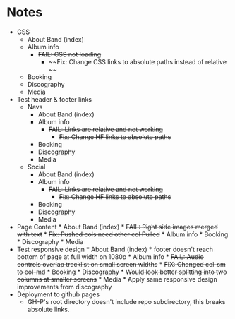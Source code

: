 # Notes
* CSS
    * About Band (index)
    * Album info
        * ~~FAIL: CSS not loading~~
            * ~~Fix: Change CSS links to absolute paths instead of relative ~~
    * Booking
    * Discography
    * Media 
* Test header & footer links
    * Navs
        * About Band (index)
        * Album info
            * ~~FAIL: Links are relative and not working~~
                * ~~Fix: Change HF links to absolute paths~~
        * Booking
        * Discography
        * Media  
    * Social
        * About Band (index)
        * Album info
            * ~~FAIL: Links are relative and not working~~
                * ~~Fix: Change HF links to absolute paths~~
        * Booking
        * Discography
        * Media 
* Page Content
        * About Band (index)
            * ~~FAIL: Right side images merged with text~~
                * ~~Fix: Pushed cols need other col Pulled~~
        * Album info
        * Booking
        * Discography
        * Media 
* Test responsive design
        * About Band (index)
            * footer doesn't reach bottom of page at full width on 1080p
        * Album info
            * ~~FAIL: Audio controls overlap tracklist on small screen widths~~
                * ~~FIX: Changed col-sm to col-md~~
        * Booking
        * Discography
            * ~~Would look better splitting into two columns at smaller screens~~
        * Media 
            * Apply same responsive design improvements from discography
* Deployment to github pages
    * GH-P's root directory doesn't include repo subdirectory, this breaks absolute links.